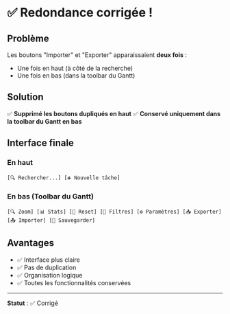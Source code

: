 # ✅ Redondance corrigée !

## Problème
Les boutons "Importer" et "Exporter" apparaissaient **deux fois** :
- Une fois en haut (à côté de la recherche)
- Une fois en bas (dans la toolbar du Gantt)

## Solution
✅ **Supprimé les boutons dupliqués en haut**
✅ **Conservé uniquement dans la toolbar du Gantt en bas**

## Interface finale

### En haut
```
[🔍 Rechercher...] [➕ Nouvelle tâche]
```

### En bas (Toolbar du Gantt)
```
[🔍 Zoom] [📊 Stats] [🔄 Reset] [🔽 Filtres] [⚙️ Paramètres] [📥 Exporter] [📤 Importer] [💾 Sauvegarder]
```

## Avantages
- ✅ Interface plus claire
- ✅ Pas de duplication
- ✅ Organisation logique
- ✅ Toutes les fonctionnalités conservées

---

**Statut** : ✅ Corrigé


